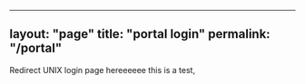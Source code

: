 

---
layout: "page"
title: "portal login"
permalink: "/portal"
---

Redirect UNIX login page hereeeeee
this is a test, 
